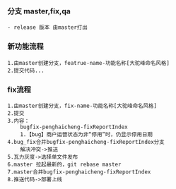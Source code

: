 ### 分支 master,fix,qa
    - release 版本 由master打出

### 新功能流程
    1.由master创建分支，featrue-name-功能名称[大驼峰命名风格]
    2.提交代码...
    
    
### fix流程
    1.由master创建分支，fix-name-功能名称[大驼峰命名风格]
    2.提交
    3.内容：
        bugfix-penghaicheng-fixReportIndex 
        1.【bug】商户运营状态为非“停用”时，仍显示停用日期
    4.bug_fix合并bugfix-penghaicheng-fixReportIndex分支
        解决冲突->推送
    5.瓦力灰度->选择单文件发布
    6.master 拉起最新的，git rebase master
    7.master合并bugfix-penghaicheng-fixReportIndex
    8.推送代码->部署上线